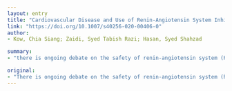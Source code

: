 ```yaml
---
layout: entry
title: "Cardiovascular Disease and Use of Renin-Angiotensin System Inhibitors in COVID-19"
link: "https://doi.org/10.1007/s40256-020-00406-0"
author:
- Kow, Chia Siang; Zaidi, Syed Tabish Razi; Hasan, Syed Shahzad

summary:
- "there is ongoing debate on the safety of renin-angiotensin system (RAS) inhibitors in COVID-19. Recently published studies highlight a potential relationship between cardiovascular disease (CVD) and COVD. This article aims to summarise the evidence on the use of RAS inhibitors. The research focuses on safety issues of the RAS. inhibitors and their relationship with COVID-19. It is aimed at focusing on safety concerns. There is a possible link between cardiovascular diseases. Recent studies. Research. It's ongoing debate. A potential relationship."

original:
- "There is ongoing debate on the safety of renin-angiotensin system (RAS) inhibitors in COVID-19. Recently published studies highlight a potential relationship between cardiovascular disease (CVD) and COVID-19. This article aims to summarize the evidence on the use of RAS inhibitors in CVD patients with COVID-19, focusing on safety issues of the RAS inhibitors and their relationship with COVID-19."
---
```


